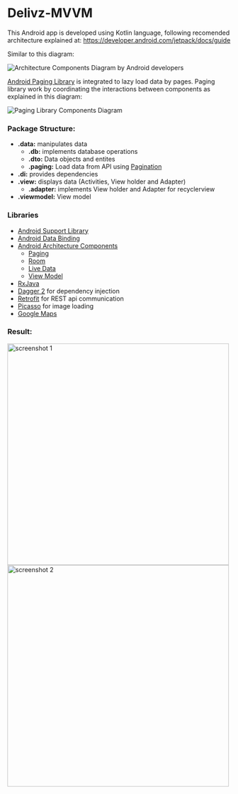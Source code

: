 # Delivz-MVVM

This Android app is developed using Kotlin language,
following recomended architecture explained at: https://developer.android.com/jetpack/docs/guide

Similar to this diagram:

![Architecture Components Diagram by Android developers](https://developer.android.com/topic/libraries/architecture/images/final-architecture.png)


[Android Paging Library](https://developer.android.com/topic/libraries/architecture/paging/#support-different-data-arch) is integrated to lazy load data by pages. Paging library work by coordinating the interactions between components as explained in this diagram:

<img src="https://codelabs.developers.google.com/codelabs/android-paging/img/511a702ae4af43cd.png" alt="Paging Library Components Diagram"/>


### Package Structure:
- **.data:** manipulates data
  - **.db:** implements database operations
  - **.dto:** Data objects and entites
  - **.paging:** Load data from API using [Pagination]()
- **.di:** provides dependencies
- **.view:** displays data (Activities, View holder and Adapter)
  - **.adapter:** implements View holder and Adapter for recyclerview
- **.viewmodel:** View model


### Libraries
* [Android Support Library][support-lib]
* [Android Data Binding][data-binding]
* [Android Architecture Components][arch]
  * [Paging][paging]
  * [Room][room]
  * [Live Data][live-data]
  * [View Model][view-model]
* [RxJava][rxjava]
* [Dagger 2][dagger2] for dependency injection
* [Retrofit][retrofit] for REST api communication
* [Picasso][picasso] for image loading
* [Google Maps][map]


### Result:
<img src="https://github.com/themhsami/Delivz-MVVM/blob/master/Screenshot_1537595887.png" alt="screenshot 1" align="left" height="500"/>
<img src="https://github.com/themhsami/Delivz-MVVM/blob/master/Screenshot_1537597762.png" alt="screenshot 2" align="left" height="500"/>

[support-lib]: https://developer.android.com/topic/libraries/support-library/index.html
[arch]: https://developer.android.com/arch
[paging]: https://developer.android.com/topic/libraries/architecture/paging/
[room]: https://developer.android.com/topic/libraries/architecture/room
[live-data]: https://developer.android.com/topic/libraries/architecture/livedata
[view-model]: https://developer.android.com/topic/libraries/architecture/viewmodel
[data-binding]: https://developer.android.com/topic/libraries/data-binding/index.html
[dagger2]: https://google.github.io/dagger
[retrofit]: http://square.github.io/retrofit
[rxjava]: https://github.com/ReactiveX/RxJava
[picasso]: http://square.github.io/picasso/
[map]: https://developers.google.com/maps/documentation/android-sdk/intro
